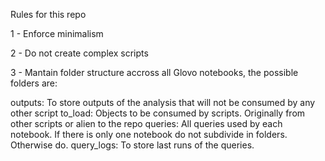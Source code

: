 Rules for this repo

1 - Enforce minimalism

2 - Do not create complex scripts

3 - Mantain folder structure accross all Glovo notebooks, the possible folders are:

outputs: To store outputs of the analysis that will not be consumed by any other script
to_load: Objects to be consumed by scripts. Originally from other scripts or alien to the repo
queries: All queries used by each notebook. If there is only one notebook do not subdivide in folders. Otherwise do.
query_logs: To store last runs of the queries. 
